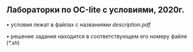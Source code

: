 ## Лабораторки по ОС-lite с условиями, 2020г.

• условия лежат в файлах с названиями *description.pdf*

• решение задания находится в соответствующем его номеру файле (*\*.sh*)
